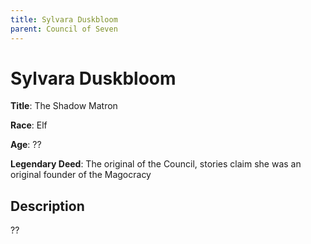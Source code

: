 ```yaml
---
title: Sylvara Duskbloom
parent: Council of Seven
---
```


# Sylvara Duskbloom

**Title**: The Shadow Matron

**Race**: Elf

**Age**: ??

**Legendary Deed**: The original of the Council, stories claim she was an original founder of the Magocracy

## Description

??